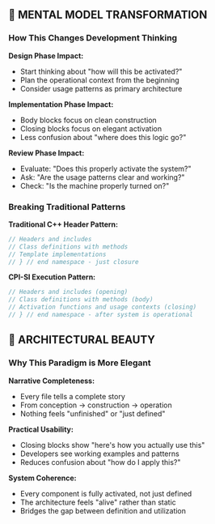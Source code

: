 ## 🔄 MENTAL MODEL TRANSFORMATION

### **How This Changes Development Thinking**

**Design Phase Impact:**
- Start thinking about "how will this be activated?"
- Plan the operational context from the beginning
- Consider usage patterns as primary architecture

**Implementation Phase Impact:**
- Body blocks focus on clean construction
- Closing blocks focus on elegant activation
- Less confusion about "where does this logic go?"

**Review Phase Impact:**
- Evaluate: "Does this properly activate the system?"
- Ask: "Are the usage patterns clear and working?"
- Check: "Is the machine properly turned on?"

### **Breaking Traditional Patterns**

**Traditional C++ Header Pattern:**
```cpp
// Headers and includes
// Class definitions with methods
// Template implementations  
// } // end namespace - just closure
```

**CPI-SI Execution Pattern:**
```cpp
// Headers and includes (opening)
// Class definitions with methods (body)
// Activation functions and usage contexts (closing)
// } // end namespace - after system is operational
```

## 🎨 ARCHITECTURAL BEAUTY

### **Why This Paradigm is More Elegant**

**Narrative Completeness:**
- Every file tells a complete story
- From conception → construction → operation
- Nothing feels "unfinished" or "just defined"

**Practical Usability:**
- Closing blocks show "here's how you actually use this"
- Developers see working examples and patterns
- Reduces confusion about "how do I apply this?"

**System Coherence:**
- Every component is fully activated, not just defined
- The architecture feels "alive" rather than static
- Bridges the gap between definition and utilization

